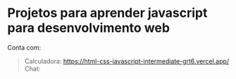 # Projetos para aprender javascript para desenvolvimento web
Conta com: 
>Calculadora: https://html-css-javascript-intermediate-grt6.vercel.app/ \
>Chat: 
